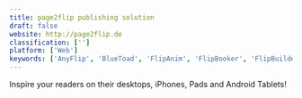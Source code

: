 ```yaml
---
title: page2flip publishing solution
draft: false 
website: http://page2flip.de
classification: ['']
platform: ['Web']
keywords: ['AnyFlip', 'BlueToad', 'FlipAnim', 'FlipBooker', 'FlipBuilder', 'FlipCreator', 'Flipb', 'Issuu', 'Joomag', 'Kvisoft FlipBook Maker', 'Kvisoft FlipBook Maker Pro', 'Madmagz', 'Mag Glance', 'Medium', 'PUB HTML5', 'Paperturn', 'Readory', 'aXimg']
---
```

Inspire your readers on their desktops, iPhones, Pads and Android Tablets!